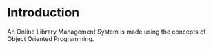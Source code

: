 # Introduction

An Online Library Management System is made using the concepts of Object Oriented Programming. 
